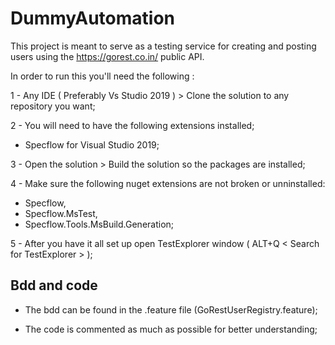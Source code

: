 # DummyAutomation

This project is meant to serve as a testing service for creating and posting users using the https://gorest.co.in/ public API. 

In order to run this you'll need the following : 

1 - Any IDE ( Preferably Vs Studio 2019 )  > Clone the solution to any repository you want;

2 - You will need to have the following extensions installed;

   * Specflow for Visual Studio 2019;
   
3 - Open the solution > Build the solution so the packages are installed;

4 - Make sure the following nuget extensions are not broken or unninstalled: 
   
   * Specflow,
   * Specflow.MsTest,
   * Specflow.Tools.MsBuild.Generation;
   
5 - After you have it all set up open TestExplorer window ( ALT+Q < Search for TestExplorer > );


## Bdd and code 

   * The bdd can be found in the .feature file (GoRestUserRegistry.feature);
   
   * The code is commented as much as possible for better understanding;
   
